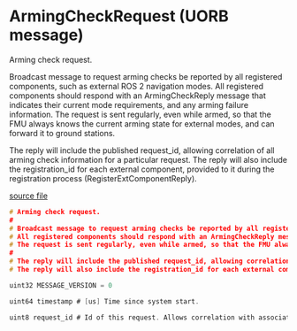# ArmingCheckRequest (UORB message)

Arming check request.

Broadcast message to request arming checks be reported by all registered components, such as external ROS 2 navigation modes.
All registered components should respond with an ArmingCheckReply message that indicates their current mode requirements, and any arming failure information.
The request is sent regularly, even while armed, so that the FMU always knows the current arming state for external modes, and can forward it to ground stations.

The reply will include the published request_id, allowing correlation of all arming check information for a particular request.
The reply will also include the registration_id for each external component, provided to it during the registration process (RegisterExtComponentReply).

[source file](https://github.com/PX4/PX4-Autopilot/blob/main/msg/versioned/ArmingCheckRequest.msg)

```c
# Arming check request.
#
# Broadcast message to request arming checks be reported by all registered components, such as external ROS 2 navigation modes.
# All registered components should respond with an ArmingCheckReply message that indicates their current mode requirements, and any arming failure information.
# The request is sent regularly, even while armed, so that the FMU always knows the current arming state for external modes, and can forward it to ground stations.
#
# The reply will include the published request_id, allowing correlation of all arming check information for a particular request.
# The reply will also include the registration_id for each external component, provided to it during the registration process (RegisterExtComponentReply).

uint32 MESSAGE_VERSION = 0

uint64 timestamp # [us] Time since system start.

uint8 request_id # Id of this request. Allows correlation with associated ArmingCheckReply messages.

```
